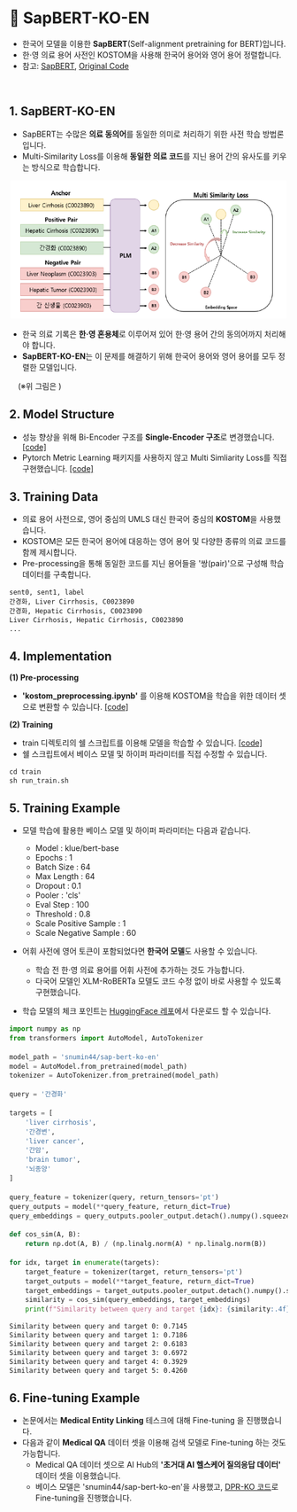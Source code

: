 # 🍊 SapBERT-KO-EN

- 한국어 모델을 이용한 **SapBERT**(Self-alignment pretraining for BERT)입니다.
- 한·영 의료 용어 사전인 KOSTOM을 사용해 한국어 용어와 영어 용어 정렬합니다.
- 참고: [SapBERT](https://aclanthology.org/2021.naacl-main.334.pdf), [Original Code](https://github.com/cambridgeltl/sapbert) 

&nbsp;

## 1. SapBERT-KO-EN

- SapBERT는 수많은 **의료 동의어**를 동일한 의미로 처리하기 위한 사전 학습 방법론입니다.
- Multi-Similarity Loss를 이용해 **동일한 의료 코드**를 지닌 용어 간의 유사도를 키우는 방식으로 학습합니다.

<p align="center">
<img src="sapbert_ko_en.PNG" alt="example image" width="500" height="250"/>
</p>

- 한국 의료 기록은 **한·영 혼용체**로 이루어져 있어 한·영 용어 간의 동의어까지 처리해야 합니다.  
- **SapBERT-KO-EN**는 이 문제를 해결하기 위해 한국어 용어와 영어 용어를 모두 정렬한 모델입니다.  

&nbsp;&nbsp;&nbsp;&nbsp;(※위 그림은 )

## 2. Model Structure

- 성능 향상을 위해 Bi-Encoder 구조를 **Single-Encoder 구조**로 변경했습니다. [\[code\]](https://github.com/snumin44/SapBERT-KO-EN/blob/main/src/model.py)
- Pytorch Metric Learning 패키지를 사용하지 않고 Multi Simliarity Loss를 직접 구현했습니다. [\[code\]](https://github.com/snumin44/SapBERT-KO-EN/blob/main/src/loss.py)
  

## 3. Training Data
- 의료 용어 사전으로, 영어 중심의 UMLS 대신 한국어 중심의 **KOSTOM**을 사용했습니다.   
- KOSTOM은 모든 한국어 용어에 대응하는 영어 용어 및 다양한 종류의 의료 코드를 함께 제시합니다.
- Pre-processing을 통해 동일한 코드를 지닌 용어들을 '쌍(pair)'으로 구성해 학습 데이터를 구축합니다.
```
sent0, sent1, label
간경화, Liver Cirrhosis, C0023890
간경화, Hepatic Cirrhosis, C0023890
Liver Cirrhosis, Hepatic Cirrhosis, C0023890
...
```

## 4. Implementation

**(1) Pre-processing**
- **'kostom_preprocessing.ipynb'** 를 이용해 KOSTOM을 학습을 위한 데이터 셋으로 변환할 수 있습니다. [\[code\]](https://github.com/snumin44/SapBERT-KO-EN/tree/main/data)

**(2) Training**
- train 디렉토리의 쉘 스크립트를 이용해 모델을 학습할 수 있습니다. [\[code\]](https://github.com/snumin44/SapBERT-KO-EN/tree/main/train)
- 쉘 스크립트에서 베이스 모델 및 하이퍼 파라미터를 직접 수정할 수 있습니다.  
```
cd train
sh run_train.sh
```
## 5. Training Example
- 모델 학습에 활용한 베이스 모델 및 하이퍼 파라미터는 다음과 같습니다.
  - Model : klue/bert-base
  - Epochs : 1
  - Batch Size : 64
  - Max Length : 64
  - Dropout : 0.1
  - Pooler : 'cls'
  - Eval Step : 100
  - Threshold : 0.8
  - Scale Positive Sample : 1
  - Scale Negative Sample : 60

- 어휘 사전에 영어 토큰이 포함되었다면 **한국어 모델**도 사용할 수 있습니다.
  - 학습 전 한·영 의료 용어를 어휘 사전에 추가하는 것도 가능합니다.
  - 다국어 모델인 XLM-RoBERTa 모델도 코드 수정 없이 바로 사용할 수 있도록 구현했습니다.
    
- 학습 모델의 체크 포인트는 [HuggingFace 레포](https://huggingface.co/snumin44/sap-bert-ko-en)에서 다운로드 할 수 있습니다. 

```python
import numpy as np
from transformers import AutoModel, AutoTokenizer

model_path = 'snumin44/sap-bert-ko-en'
model = AutoModel.from_pretrained(model_path)
tokenizer = AutoTokenizer.from_pretrained(model_path)

query = '간경화'

targets = [
    'liver cirrhosis',
    '간경변',
    'liver cancer',
    '간암',
    'brain tumor',
    '뇌종양'
]

query_feature = tokenizer(query, return_tensors='pt')
query_outputs = model(**query_feature, return_dict=True)
query_embeddings = query_outputs.pooler_output.detach().numpy().squeeze()

def cos_sim(A, B):
    return np.dot(A, B) / (np.linalg.norm(A) * np.linalg.norm(B))

for idx, target in enumerate(targets):
    target_feature = tokenizer(target, return_tensors='pt')
    target_outputs = model(**target_feature, return_dict=True)
    target_embeddings = target_outputs.pooler_output.detach().numpy().squeeze()
    similarity = cos_sim(query_embeddings, target_embeddings)
    print(f"Similarity between query and target {idx}: {similarity:.4f}")
```
```
Similarity between query and target 0: 0.7145
Similarity between query and target 1: 0.7186
Similarity between query and target 2: 0.6183
Similarity between query and target 3: 0.6972
Similarity between query and target 4: 0.3929
Similarity between query and target 5: 0.4260
```

## 6. Fine-tuning Example

- 논문에서는 **Medical Entity Linking** 테스크에 대해 Fine-tuning 을 진행했습니다.
- 다음과 같이 **Medical QA** 데이터 셋을 이용해 검색 모델로 Fine-tuning 하는 것도 가능합니다.
  - Medical QA 데이터 셋으로 AI Hub의 **'초거대 AI 헬스케어 질의응답 데이터'** 데이터 셋을 이용했습니다.
  - 베이스 모델은 'snumin44/sap-bert-ko-en'을 사용했고, [DPR-KO 코드](https://github.com/snumin44/DPR-KO)로 Fine-tuning을 진행했습니다.   

